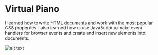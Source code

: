 # Virtual Piano
 I learned how to write HTML documents and work with the most popular CSS properties. 
 I also learned how to use JavaScript to make event handlers for browser events and 
 create and insert new elements into documents.
 
 ![alt text](img/screen.gif)
 
